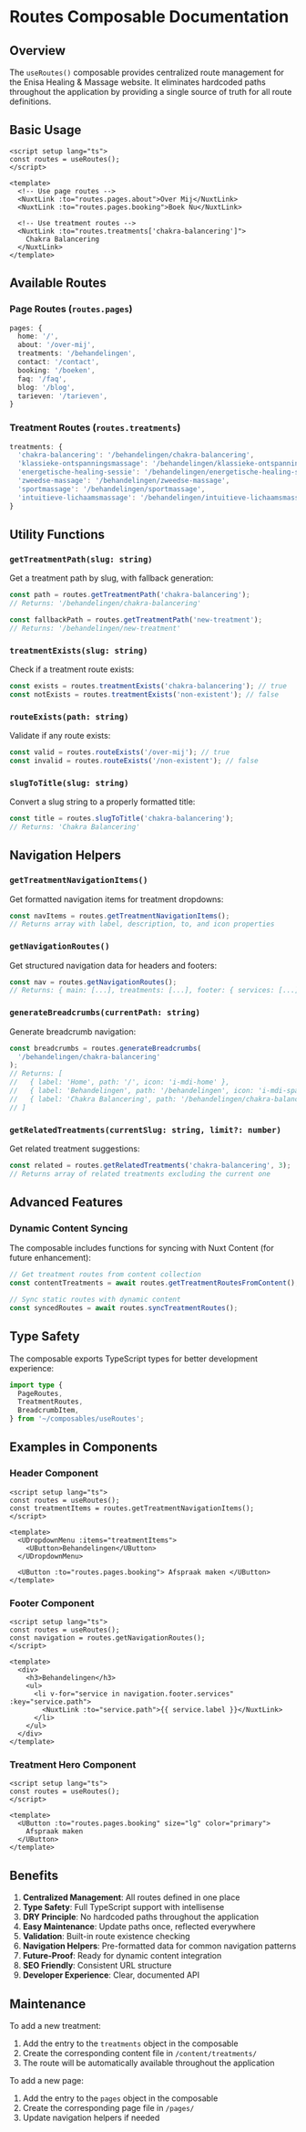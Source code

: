 # Routes Composable Documentation

## Overview

The `useRoutes()` composable provides centralized route management for the Enisa Healing & Massage website. It eliminates hardcoded paths throughout the application by providing a single source of truth for all route definitions.

## Basic Usage

```vue
<script setup lang="ts">
const routes = useRoutes();
</script>

<template>
  <!-- Use page routes -->
  <NuxtLink :to="routes.pages.about">Over Mij</NuxtLink>
  <NuxtLink :to="routes.pages.booking">Boek Nu</NuxtLink>

  <!-- Use treatment routes -->
  <NuxtLink :to="routes.treatments['chakra-balancering']">
    Chakra Balancering
  </NuxtLink>
</template>
```

## Available Routes

### Page Routes (`routes.pages`)

```typescript
pages: {
  home: '/',
  about: '/over-mij',
  treatments: '/behandelingen',
  contact: '/contact',
  booking: '/boeken',
  faq: '/faq',
  blog: '/blog',
  tarieven: '/tarieven',
}
```

### Treatment Routes (`routes.treatments`)

```typescript
treatments: {
  'chakra-balancering': '/behandelingen/chakra-balancering',
  'klassieke-ontspanningsmassage': '/behandelingen/klassieke-ontspanningsmassage',
  'energetische-healing-sessie': '/behandelingen/energetische-healing-sessie',
  'zweedse-massage': '/behandelingen/zweedse-massage',
  'sportmassage': '/behandelingen/sportmassage',
  'intuitieve-lichaamsmassage': '/behandelingen/intuitieve-lichaamsmassage',
}
```

## Utility Functions

### `getTreatmentPath(slug: string)`

Get a treatment path by slug, with fallback generation:

```typescript
const path = routes.getTreatmentPath('chakra-balancering');
// Returns: '/behandelingen/chakra-balancering'

const fallbackPath = routes.getTreatmentPath('new-treatment');
// Returns: '/behandelingen/new-treatment'
```

### `treatmentExists(slug: string)`

Check if a treatment route exists:

```typescript
const exists = routes.treatmentExists('chakra-balancering'); // true
const notExists = routes.treatmentExists('non-existent'); // false
```

### `routeExists(path: string)`

Validate if any route exists:

```typescript
const valid = routes.routeExists('/over-mij'); // true
const invalid = routes.routeExists('/non-existent'); // false
```

### `slugToTitle(slug: string)`

Convert a slug string to a properly formatted title:

```typescript
const title = routes.slugToTitle('chakra-balancering');
// Returns: 'Chakra Balancering'
```

## Navigation Helpers

### `getTreatmentNavigationItems()`

Get formatted navigation items for treatment dropdowns:

```typescript
const navItems = routes.getTreatmentNavigationItems();
// Returns array with label, description, to, and icon properties
```

### `getNavigationRoutes()`

Get structured navigation data for headers and footers:

```typescript
const nav = routes.getNavigationRoutes();
// Returns: { main: [...], treatments: [...], footer: { services: [...], info: [...] } }
```

### `generateBreadcrumbs(currentPath: string)`

Generate breadcrumb navigation:

```typescript
const breadcrumbs = routes.generateBreadcrumbs(
  '/behandelingen/chakra-balancering'
);
// Returns: [
//   { label: 'Home', path: '/', icon: 'i-mdi-home' },
//   { label: 'Behandelingen', path: '/behandelingen', icon: 'i-mdi-sparkles' },
//   { label: 'Chakra Balancering', path: '/behandelingen/chakra-balancering', icon: 'i-mdi-file-document' }
// ]
```

### `getRelatedTreatments(currentSlug: string, limit?: number)`

Get related treatment suggestions:

```typescript
const related = routes.getRelatedTreatments('chakra-balancering', 3);
// Returns array of related treatments excluding the current one
```

## Advanced Features

### Dynamic Content Syncing

The composable includes functions for syncing with Nuxt Content (for future enhancement):

```typescript
// Get treatment routes from content collection
const contentTreatments = await routes.getTreatmentRoutesFromContent();

// Sync static routes with dynamic content
const syncedRoutes = await routes.syncTreatmentRoutes();
```

## Type Safety

The composable exports TypeScript types for better development experience:

```typescript
import type {
  PageRoutes,
  TreatmentRoutes,
  BreadcrumbItem,
} from '~/composables/useRoutes';
```

## Examples in Components

### Header Component

```vue
<script setup lang="ts">
const routes = useRoutes();
const treatmentItems = routes.getTreatmentNavigationItems();
</script>

<template>
  <UDropdownMenu :items="treatmentItems">
    <UButton>Behandelingen</UButton>
  </UDropdownMenu>

  <UButton :to="routes.pages.booking"> Afspraak maken </UButton>
</template>
```

### Footer Component

```vue
<script setup lang="ts">
const routes = useRoutes();
const navigation = routes.getNavigationRoutes();
</script>

<template>
  <div>
    <h3>Behandelingen</h3>
    <ul>
      <li v-for="service in navigation.footer.services" :key="service.path">
        <NuxtLink :to="service.path">{{ service.label }}</NuxtLink>
      </li>
    </ul>
  </div>
</template>
```

### Treatment Hero Component

```vue
<script setup lang="ts">
const routes = useRoutes();
</script>

<template>
  <UButton :to="routes.pages.booking" size="lg" color="primary">
    Afspraak maken
  </UButton>
</template>
```

## Benefits

1. **Centralized Management**: All routes defined in one place
2. **Type Safety**: Full TypeScript support with intellisense
3. **DRY Principle**: No hardcoded paths throughout the application
4. **Easy Maintenance**: Update paths once, reflected everywhere
5. **Validation**: Built-in route existence checking
6. **Navigation Helpers**: Pre-formatted data for common navigation patterns
7. **Future-Proof**: Ready for dynamic content integration
8. **SEO Friendly**: Consistent URL structure
9. **Developer Experience**: Clear, documented API

## Maintenance

To add a new treatment:

1. Add the entry to the `treatments` object in the composable
2. Create the corresponding content file in `/content/treatments/`
3. The route will be automatically available throughout the application

To add a new page:

1. Add the entry to the `pages` object in the composable
2. Create the corresponding page file in `/pages/`
3. Update navigation helpers if needed
